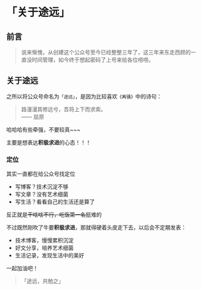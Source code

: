 # 「关于途远」

## 前言

> 说来惭愧，从创建这个公众号至今已经整整三年了，这三年来东走西顾的一直没时间管理，如今终于想起密码了上号来给各位唠唠。

## 关于途远

之所以将公众号命名为`「途远」`，是因为比较喜欢`《离骚》`中的诗句：

> 路漫漫其修远兮，吾将上下而求索。<br>—— 屈原

哈哈哈有些牵强，不要较真~~~

主要是想表达**积极求进**的心态！！！

### 定位

其实一直都在给公众号找定位

- 写博客？技术沉淀不够
- 写文章？没有艺术细菌
- 写生活？看看自己的生活还是算了

反正就是~~干啥啥不行，吃饭第一名~~挺难的

不过既然刚吹了牛要**积极求进**，那就得硬着头皮走下去，以后会不定期发表：

- 技术博客，慢慢累积沉淀
- 好文分享，培养艺术细菌
- 生活记录，发现生活中的美好

一起加油吧！

> 「途远，共勉之」
